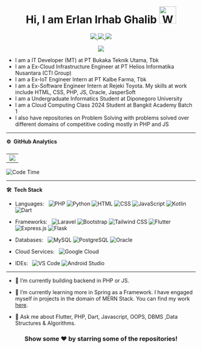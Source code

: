 <p align="center"> <h1 align="center"> Hi, I am Erlan Irhab Ghalib <img src="https://raw.githubusercontent.com/nixin72/nixin72/master/wave.gif" 
         alt="Waving hand animated gif"
         height="45"
         width="45" /></h1> </p>
<p align="center">
<a href="https://www.linkedin.com/in/erlanig/"><img src="https://img.shields.io/badge/LinkedIn-0077B5?style=for-the-badge&logo=linkedin&logoColor=white"/> </a>
<a href="https://www.instagram.com/erlanirhab/"><img src="https://img.shields.io/badge/Instagram-E4405F?style=for-the-badge&logo=instagram&logoColor=white"/> </a>
<a href="mailto:erlanig221@gmail.com"><img src="https://img.shields.io/badge/Gmail-D14836?style=for-the-badge&logo=gmail&logoColor=white"/> </a>
</p>

<p align="center"> <img src="https://komarev.com/ghpvc/?username=erlanig&label=Profile%20Visits&color=blue&style=plastic%22%20alt=%22imKashyap" /> </p>

- I am a IT Developer (MT) at PT Bukaka Teknik Utama, Tbk
- I am a Ex-Cloud Infrastructure Engineer at PT Helios Informatika Nusantara (CTI Group)
- I am a Ex-IoT Engineer Intern at PT Kalbe Farma, Tbk
- I am a Ex-Software Engineer Intern at Rejeki Toyota. My skills at work include HTML, CSS, PHP, JS, Oracle, JasperSoft
- I am a Undergraduate Informatics Student at Diponegoro University
- I am a Cloud Computing Class 2024 Student at Bangkit Academy Batch 1
- I also have repositories on Problem Solving with problems solved over different domains of competitive coding mostly in PHP and JS

---

**⚙️ &nbsp;GitHub Analytics**

<table style="width:100%; display:flex; align-items:center">
  <tr>
<!--     <td> <img src="https://github-readme-stats.vercel.app/api?username=erlanig&show_icons=true&theme=dark&locale=en&hide_border=true" alt="erlanig" /></td> -->
    <td><img src="https://github-readme-stats.vercel.app/api/top-langs/?username=erlanig&theme=dark&hide_border=true&layout=compact"></td>
  </tr>
</table>

<!-- [![Erlan's wakatime stats](https://github-readme-stats.vercel.app/api/wakatime?username=erlanig&theme=tokyonight)](https://github.com/erlanig/github-readme-stats)-->
<!-- *** -->
<!--START_SECTION:waka-->

![Code Time](http://img.shields.io/badge/Code%20Time-264%20hrs%2019%20mins-blue)

<!--
📊 **This Week I Spent My Time On**

```text
⌚︎ Time Zone: Asia/Kolkata

💬 Programming Languages:
No Activity Tracked This Week

🔥 Editors:
No Activity Tracked This Week

💻 Operating System:
No Activity Tracked This Week

```

 Last Updated on 24/09/2022 18:53:40 UTC
-->

<!--END_SECTION:waka-->

---


**🛠 &nbsp;Tech Stack**

- Languages: &nbsp;
  ![PHP](https://img.shields.io/badge/-PHP-333333?style=flat&logo=php&logoColor=777BB4)
  ![Python](https://img.shields.io/badge/-Python-333333?style=flat&logo=python&logoColor=3776AB)
  ![HTML](https://img.shields.io/badge/-HTML-333333?style=flat&logo=html5)
  ![CSS](https://img.shields.io/badge/-CSS-333333?style=flat&logo=css3&logoColor=1572B6)
  ![JavaScript](https://img.shields.io/badge/-JavaScript-333333?style=flat&logo=javascript)
  ![Kotlin](https://img.shields.io/badge/-Kotlin-333333?style=flat&logo=kotlin)
  ![Dart](https://img.shields.io/badge/-Dart-333333?style=flat&logo=dart&logoColor=007ACC)

- Frameworks: &nbsp;
  ![Laravel](https://img.shields.io/badge/-Laravel-333333?style=flat&logo=laravel&logoColor=FF2D20)
  ![Bootstrap](https://img.shields.io/badge/-Bootstrap-333333?style=flat&logo=bootstrap&logoColor=563D7C)
  ![Tailwind CSS](https://img.shields.io/badge/-Tailwind_CSS-333333?style=flat&logo=tailwind-css&logoColor=38B2AC)
  ![Flutter](https://img.shields.io/badge/-Flutter-333333?style=flat&logo=flutter&logoColor=007ACC)
  ![Express.js](https://img.shields.io/badge/-Express.js-333333?style=flat&logo=node.js)
  ![Flask](https://img.shields.io/badge/-Flask-333333?style=flat&logo=flask&logoColor=000000)

- Databases: &nbsp;
  ![MySQL](https://img.shields.io/badge/-MySQL-333333?style=flat&logo=mysql)
  ![PostgreSQL](https://img.shields.io/badge/-PostgreSQL-333333?style=flat&logo=postgresql&logoColor=336791)
  ![Oracle](https://img.shields.io/badge/-Oracle-333333?style=flat&logo=oracle&logoColor=F80000)

- Cloud Services: &nbsp;
  ![Google Cloud](https://img.shields.io/badge/-Google%20Cloud-333333?style=flat&logo=google-cloud&logoColor=4285F4)

- IDEs: &nbsp;
  ![VS Code](https://img.shields.io/badge/-VS%20Code-333333?style=flat&logo=visual-studio-code&logoColor=007ACC)
  ![Android Studio](https://img.shields.io/badge/-Android%20Studio-333333?style=flat&logo=android-studio)

---

- 🔭 I’m currently building backend in PHP or JS.

- 🌱 I’m currently learning more in Spring as a Framework. I have engaged myself in projects in the domain of MERN Stack. You can find my work [here](https://github.com/erlanig?tab=repositories).

- 💬 Ask me about Flutter, PHP, Dart, Javascript, OOPS, DBMS ,Data Structures & Algorithms.


<div align="center">

### Show some ❤️ by starring some of the repositories!

</div>

